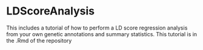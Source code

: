 # LDScoreAnalysis
This includes a tutorial of how to perform a LD score regression analysis from your own genetic annotations and summary statistics. This tutorial is in the .Rmd of the repository
